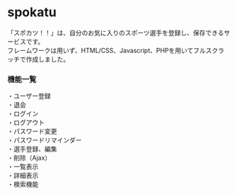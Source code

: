 # spokatu
「スポカツ！！」は、自分のお気に入りのスポーツ選手を登録し、保存できるサービスです。  
フレームワークは用いず、HTML/CSS、Javascript、PHPを用いてフルスクラッチで作成しました。

### 機能一覧
・ユーザー登録  
・退会  
・ログイン  
・ログアウト  
・パスワード変更  
・パスワードリマインダー  
・選手登録、編集  
・削除（Ajax）  
・一覧表示  
・詳細表示  
・検索機能  
